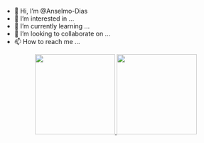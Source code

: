 - 👋 Hi, I’m @Anselmo-Dias
- 👀 I’m interested in ...
- 🌱 I’m currently learning ...
- 💞️ I’m looking to collaborate on ...
- 📫 How to reach me ...

<div align="center">
  <a href="https://github.com/Anselmo-Dias">
  <img height="180em" src="https://github-readme-stats.vercel.app/api?username=Anselmo-Dias&show_icons=true&theme=dracula&include_all_commits=true&count_private=true"/>
  <img height="180em" src="https://github-readme-stats.vercel.app/api/top-langs/?username=Anselmo-Dias&layout=compact&langs_count=7&theme=dracula"/>
</div>
